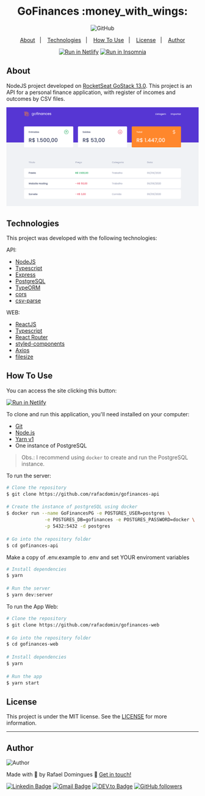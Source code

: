 <h1 align="center">
    GoFinances :money_with_wings:
    <br>
</h1>

<p align="center">

  <img alt="GitHub" src="https://img.shields.io/github/license/rafacdomin/gofinances.svg">
</p>

<p align="center">
  <a href="#about">About</a>&nbsp;&nbsp;&nbsp;|&nbsp;&nbsp;&nbsp;
  <a href="#technologies">Technologies</a>&nbsp;&nbsp;&nbsp;|&nbsp;&nbsp;&nbsp;
  <a href="#how-to-use">How To Use</a>&nbsp;&nbsp;&nbsp;|&nbsp;&nbsp;&nbsp;
  <a href="#license">License</a>&nbsp;&nbsp;&nbsp;|&nbsp;&nbsp;&nbsp;
  <a href="#author">Author</a>
</p>

<p align="center">
  <a href="https://mygofinances.netlify.app" target="_blank"><img src="https://api.netlify.com/api/v1/badges/553c749d-5122-4b43-a8a8-c8e6a84310e5/deploy-status" alt="Run in Netlify"></a>
<a href="https://insomnia.rest/run/?label=GoFinances-api&uri=https%3A%2F%2Fraw.githubusercontent.com%2Frafacdomin%2Fgofinances-api%2Fmaster%2Fgofinances-insomnia.json" target="_blank"><img src="https://insomnia.rest/images/run.svg" alt="Run in Insomnia"></a>
</p>

## About

NodeJS project developed on [RocketSeat GoStack 13.0](https://rocketseat.com.br/). This project is an API for a personal finance application, with register of incomes and outcomes by CSV files.

<p align='center'>
  <img src="https://raw.githubusercontent.com/rafacdomin/GoFinances/master/.github/gofinances.png" alt="GoFinances Homepage" width="700"/>
</p>

## Technologies

This project was developed with the following technologies:

API:

- [NodeJS](https://nodejs.org/)
- [Typescript](https://www.typescriptlang.org/)
- [Express](https://expressjs.com)
- [PostgreSQL](https://www.postgresql.org)
- [TypeORM](https://typeorm.io/)
- [cors](https://www.npmjs.com/package/cors)
- [csv-parse](https://www.npmjs.com/package/csv-parse)

WEB:

- [ReactJS](https://reactjs.org)
- [Typescript](https://www.typescriptlang.org/)
- [React Router](https://reactrouter.com)
- [styled-components](https://styled-components.com/)
- [Axios](https://github.com/axios/axios)
- [filesize](https://www.npmjs.com/package/filesize)

## How To Use
You can access the site clicking this button:

<a href="https://mygofinances.netlify.app" target="_blank"><img src="https://api.netlify.com/api/v1/badges/553c749d-5122-4b43-a8a8-c8e6a84310e5/deploy-status" alt="Run in Netlify"></a>


To clone and run this application, you'll need installed on your computer:
- [Git](https://git-scm.com)
- [Node.js](https://nodejs.org/)
- [Yarn v1](https://classic.yarnpkg.com/) 
- One instance of PostgreSQL

> Obs.: I recommend using `docker` to create and run the PostgreSQL instance.

To run the server:

```bash
# Clone the repository
$ git clone https://github.com/rafacdomin/gofinances-api

# Create the instance of postgreSQL using docker
$ docker run --name GoFinancesPG -e POSTGRES_USER=postgres \
              -e POSTGRES_DB=gofinances -e POSTGRES_PASSWORD=docker \
              -p 5432:5432 -d postgres

# Go into the repository folder
$ cd gofinances-api

```

Make a copy of .env.example to .env and set YOUR enviroment variables

```bash
# Install dependencies
$ yarn

# Run the server
$ yarn dev:server
```

To run the App Web:

```bash
# Clone the repository
$ git clone https://github.com/rafacdomin/gofinances-web

# Go into the repository folder
$ cd gofinances-web

# Install dependencies
$ yarn

# Run the app
$ yarn start
```

## License

This project is under the MIT license. See the [LICENSE](https://github.com/rafacdomin/gofinances/blob/master/LICENSE) for more information.

---

## Author

<img  border-radius="50px" src="https://avatars3.githubusercontent.com/u/40310160?s=460&u=d2babe9b7f1c365955699550074910a1957525c8&v=4" width="100px" alt="Author"/>

Made with :purple_heart: by Rafael Domingues :wave: [Get in touch!](https://www.linkedin.com/in/rafaelcodomingues/)

[![Linkedin Badge](https://img.shields.io/badge/-Rafael_Domingues-blue?style=flat-square&logo=Linkedin&logoColor=white&link=https://www.linkedin.com/in/rafaelcodomingues/)](https://www.linkedin.com/in/rafaelcodomingues/)
[![Gmail Badge](https://img.shields.io/badge/-rafaelcodomingues@gmail.com-c14438?style=flat-square&logo=Gmail&logoColor=white&link=mailto:rafaelcodomingues@gmail.com)](mailto:rafaelcodomingues@gmail.com)
[![DEV.to Badge](https://img.shields.io/badge/DEV.to-rafacdomin-black)](https://dev.to/rafacdomin)
[![GitHub followers](https://img.shields.io/github/followers/rafacdomin?label=Follow&style=social)](https://github.com/rafacdomin/?tab=follow)
